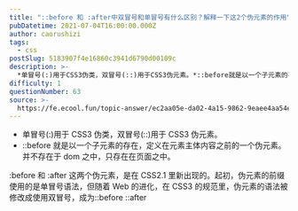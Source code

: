 ```yaml
---
title: "::before 和 :after中双冒号和单冒号有什么区别？解释一下这2个伪元素的作用"
pubDatetime: 2021-07-04T16:00:00.000Z
author: caorushizi
tags:
  - css
postSlug: 5183907f4e16860c3941d6790d00109c
description: >-
  *单冒号(:)用于CSS3伪类，双冒号(::)用于CSS3伪元素。*::before就是以一个子元素的存在，定义在元素主体内容之前的一个伪元素。并不存在于dom之中，只存在在页面之中。:before和
difficulty: 1
questionNumber: 63
source: >-
  https://fe.ecool.fun/topic-answer/ec2aa05e-da02-4a15-9862-9eaee4aa54e5?orderBy=updateTime&order=desc&tagId=11
---
```


- 单冒号(:)用于 CSS3 伪类，双冒号(::)用于 CSS3 伪元素。
- ::before 就是以一个子元素的存在，定义在元素主体内容之前的一个伪元素。并不存在于 dom 之中，只存在在页面之中。

:before 和 :after 这两个伪元素，是在 CSS2.1 里新出现的。起初，伪元素的前缀使用的是单冒号语法，但随着 Web 的进化，在 CSS3 的规范里，伪元素的语法被修改成使用双冒号，成为::before ::after
